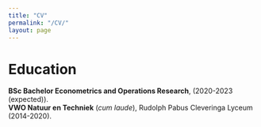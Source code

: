 ```yaml
---
title: "CV"
permalink: "/CV/"
layout: page
---
```


# Education
**BSc Bachelor Econometrics and Operations Research**, (2020-2023 (expected)). <br>
**VWO Natuur en Techniek** (*cum laude*), Rudolph Pabus Cleveringa Lyceum (2014-2020).


